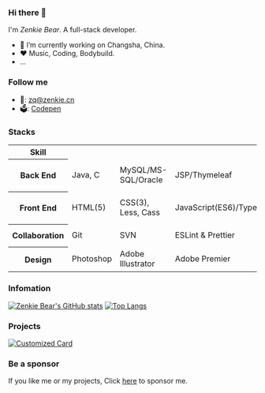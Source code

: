 ### Hi there 👋
I'm *Zenkie Bear*. A full-stack developer.
- 💼 I’m currently working on Changsha, China.
- ❤️ Music, Coding, Bodybuild.
- ...

### Follow me
- 📧: zq@zenkie.cn
- 🗳️: [Codepen](https://codepen.io/zenkie)

### Stacks
<table>
  <tr>
    <th>Skill</th>
    <th colspan='100'>Items</th>
  </tr>
  <tr>
    <th>Back End</td>
    <td>Java, C</td>
    <td>MySQL/MS-SQL/Oracle</td>
    <td>JSP/Thymeleaf</td>
    <td>SSM, SpringBoot, SpringCloud</td>
    <td colspan='3'>Redis & RabbitMQ & Nginx & ElasticSearch</td>
    <td>Docker & Maven</td>
  </tr>
  <tr>
    <th>Front End</td>
    <td>HTML(5)</td>
    <td>CSS(3), Less, Cass</td>
    <td>JavaScript(ES6)/TypeScript</td>
    <td>NodeJS</td>
    <td>Vue</td>
    <td>React & NextJS</td>
    <td>Cesium</td>
    <td>Framer Motion🎯</td>
  </tr>
  <tr>
    <th>Collaboration</th>
    <td>Git</td>
    <td>SVN</td>
    <td>ESLint & Prettier</td>
    <td>Git Hooks & Github Actions</td>
    <td colspan='100' rowspan='2'>
       Interest => Study & Practice => Success.
    </td>
  </tr>
  <tr>
    <th>Design</th>
    <td>Photoshop</td>
    <td>Adobe Illustrator</td>
    <td>Adobe Premier</td>
    <td>Figma/MasterGo/<a href='https://js.design/'>即时设计</a></td>
  </tr>
</table>

### Infomation
[![Zenkie Bear's GitHub stats](https://github-readme-stats.vercel.app/api?username=zenkiebear&show_icons=true&include_all_commits=false&theme=vue)](https://github.com/ZenkieBear)
[![Top Langs](https://github-readme-stats.vercel.app/api/top-langs/?username=zenkiebear&layout=compact&theme=vue)](https://github.com/ZenkieBear)

### Projects
[![Customized Card](https://github-readme-stats.vercel.app/api/pin?username=zenkiebear&repo=glassmorphism&title_color=fff&icon_color=f9f9f9&text_color=ffffff&bg_color=1,3742fa,5352ed)](https://github.com/ZenkieBear/glassmorphism)

### Be a sponsor
If you like me or my projects, Click [here](./SPONSOR.md) to sponsor me.
